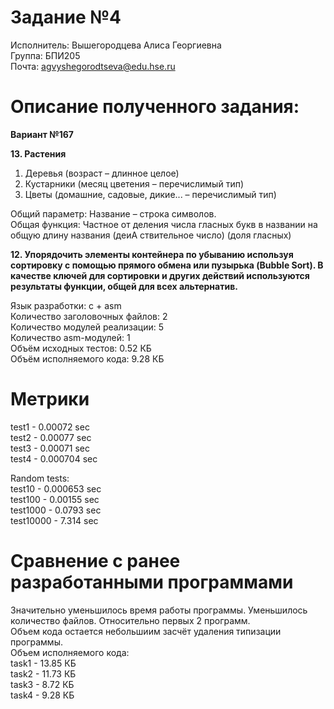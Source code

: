 # Задание №4 #
Исполнитель: Вышегородцева Алиса Георгиевна  
Группа: БПИ205  
Почта: agvyshegorodtseva@edu.hse.ru 
# Описание полученного задания: #  
**Вариант №167** 
  
**13. Растения** 
1. Деревья (возраст – длинное целое)  
2. Кустарники (месяц цветения – перечислимый тип)  
3. Цветы (домашние, садовые, дикие... – перечислимый тип)  

Общий параметр: Название – строка символов.  
Общая функция: Частное от деления числа гласных букв в названии на общую длину названия (деиA ствительное число) (доля гласных)  

**12. Упорядочить элементы контейнера по убыванию используя сортировку с помощью прямого обмена или пузырька (Bubble Sort). В качестве ключей для сортировки и других действий используются результаты функции, общей для всех альтернатив.**
 
Язык разработки: c + asm   
Количество заголовочных файлов: 2  
Количество модулей реализации: 5  
Количество asm-модулей: 1  
Объём исходных тестов: 0.52 КБ  
Объём исполняемого кода: 9.28 КБ

# Метрики #

test1 - 0.00072 sec  
test2 - 0.00077 sec  
test3 - 0.00071 sec  
test4 - 0.000704 sec  

Random tests:  
test10 - 0.000653 sec  
test100 - 0.00155 sec  
test1000 - 0.0793 sec  
test10000 - 7.314 sec  

# Сравнение с ранее разработанными программами #
Значительно уменьшилось время работы программы.
Уменьшилось количество файлов. Относительно первых 2 программ.  
Объем кода остается небольшиим засчёт удаления типизации программы.  
Объем исполняемого кода:   
task1 - 13.85 КБ  
task2 - 11.73 КБ  
task3 - 8.72 КБ  
task4 - 9.28 КБ

